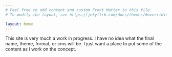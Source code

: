 ```yaml
---
# Feel free to add content and custom Front Matter to this file.
# To modify the layout, see https://jekyllrb.com/docs/themes/#overriding-theme-defaults

layout: home
---
```

This site is very much a work in progress. I have no idea what the final name, theme, format, or cms will be. I just want a place to put some of the content as I work on the concept.